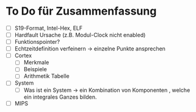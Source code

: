 # To Do für Zusammenfassung

- [ ] S19-Format, Intel-Hex, ELF
- [ ] Hardfault Ursache (z.B. Modul-Clock nicht enabled)
- [ ] Funktionspointer?
- [ ] Echtzeitdefinition verfeinern -> einzelne Punkte ansprechen
- [ ] Cortex
  - [ ] Merkmale
  - [ ] Beispiele
  - [ ] Arithmetik Tabelle
- [ ] System
  - [ ] Was ist ein System -> ein Kombination von Komponenten , welche ein integrales Ganzes bilden.

- [ ] MIPS